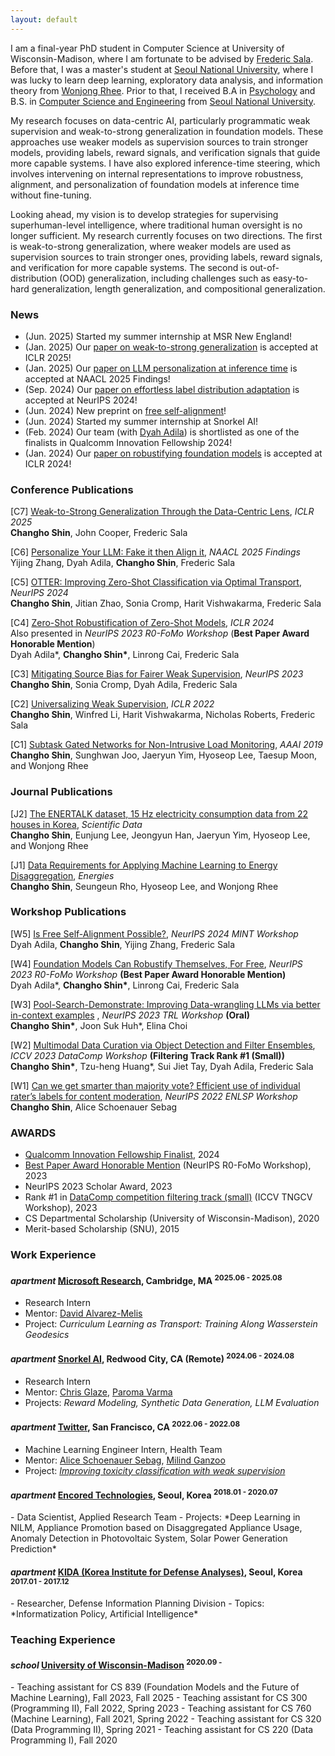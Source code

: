 ```yaml
---
layout: default
---
```


I am a final-year PhD student in Computer Science at University of Wisconsin-Madison, where I am fortunate to be advised by [Frederic Sala](https://pages.cs.wisc.edu/~fredsala/). Before that, I was a master's student at [Seoul National University](https://convergence.snu.ac.kr/), where I was lucky to learn deep learning, exploratory data analysis, and information theory from [Wonjong Rhee](https://drl.snu.ac.kr/people/professor). Prior to that, I received B.A in [Psychology](http://psych.snu.ac.kr/) and B.S. in [Computer Science and Engineering](https://cse.snu.ac.kr/) from [Seoul National University](https://en.snu.ac.kr/).

My research focuses on data-centric AI, particularly programmatic weak supervision and weak-to-strong generalization in foundation models. These approaches use weaker models as supervision sources to train stronger models, providing labels, reward signals, and verification signals that guide more capable systems. I have also explored inference-time steering, which involves intervening on internal representations to improve robustness, alignment, and personalization of foundation models at inference time without fine-tuning.

Looking ahead, my vision is to develop strategies for supervising superhuman-level intelligence, where traditional human oversight is no longer sufficient. My research currently focuses on two directions. The first is weak-to-strong generalization, where weaker models are used as supervision sources to train stronger ones, providing labels, reward signals, and verification for more capable systems. The second is out-of-distribution (OOD) generalization, including challenges such as easy-to-hard generalization, length generalization, and compositional generalization.

### News
* (Jun. 2025) Started my summer internship at MSR New England!
* (Jan. 2025) Our [paper on weak-to-strong generalization](https://arxiv.org/abs/2412.03881) is accepted at ICLR 2025!
* (Jan. 2025) Our [paper on LLM personalization at inference time](https://arxiv.org/abs/2503.01048) is accepted at NAACL 2025 Findings!
* (Sep. 2024) Our [paper on effortless label distribution adaptation](https://arxiv.org/abs/2404.08461) is accepted at NeurIPS 2024!
* (Jun. 2024) New preprint on [free self-alignment](https://arxiv.org/abs/2406.03642)!
* (Jun. 2024) Started my summer internship at Snorkel AI!
* (Feb. 2024) Our team (with [Dyah Adila](https://dyahadila.github.io/)) is shortlisted as one of the finalists in Qualcomm Innovation Fellowship 2024! 
* (Jan. 2024) Our [paper on robustifying foundation models](https://openreview.net/forum?id=fCeUoDr9Tq) is accepted at ICLR 2024!

<!-- * (Dec. 2023) Our [paper on robustifying foundation models](https://neurips.cc/virtual/2023/76545) was a **best paper award honorable mention** at the NeurIPS [R0-FoMo workshop](https://sites.google.com/view/r0-fomo)!
* (Oct. 2023) A course team project on [data wrangling with LLM using retrieval-based in-context examples](https://openreview.net/forum?id=6Kb3pE9nWQ) is accepted at NeurIPS 2023 TRL workshop!
* (Oct. 2023) New preprint on [utilizing knowledge from language model for zero-shot classification](https://arxiv.org/abs/2309.04344)! It's accepted at NeurIPS 2023 R0-FoMo workshop!
* (Sep. 2023) Our paper on [fair weak supervision](https://drl.snu.ac.kr/people/professor) is accepted at NeurIPS 2023!
* (Sep. 2023) Our team won [DataComp competition filtering track (small)](https://ch-shin.github.io/assets/ICCV23_Workshop_Sprocket_Lab_DataComp.pdf)!
* (Oct. 2022) My internship project on [efficient use of crowd sourced labels](https://neurips2022-enlsp.github.io/papers/paper_21.pdf) is accepted at NeurIPS 2022 ENLSP-II workshop!
* (Jun. 2022) Started my summer internship at Twitter!
* (Jan. 2022) Our paper on [applying weak supervision to any metric spaces](https://arxiv.org/pdf/2112.03865.pdf) is accepted at ICLR 2022! -->

<!-- ### Preprints -->




### Conference Publications
[C7] [Weak-to-Strong Generalization Through the Data-Centric Lens](https://arxiv.org/abs/2412.03881), _ICLR 2025_ <br/>
**Changho Shin**, John Cooper, Frederic Sala

[C6] [Personalize Your LLM: Fake it then Align it](https://arxiv.org/abs/2503.01048), _NAACL 2025 Findings_ <br/>
Yijing Zhang, Dyah Adila, **Changho Shin**, Frederic Sala

[C5] [OTTER: Improving Zero-Shot Classification via Optimal Transport](https://arxiv.org/abs/2404.08461), _NeurIPS 2024_ <br/>
**Changho Shin**, Jitian Zhao, Sonia Cromp, Harit Vishwakarma, Frederic Sala

[C4] [Zero-Shot Robustification of Zero-Shot Models](https://arxiv.org/abs/2309.04344), _ICLR 2024_ <br/>Also presented in _NeurIPS 2023 R0-FoMo Workshop_ (**Best Paper Award Honorable Mention**) <br/>
Dyah Adila\*, **Changho Shin\***, Linrong Cai, Frederic Sala

[C3] [Mitigating Source Bias for Fairer Weak Supervision](https://arxiv.org/abs/2303.17713), _NeurIPS 2023_ <br/>
  **Changho Shin**, Sonia Cromp, Dyah Adila, Frederic Sala

[C2] [Universalizing Weak Supervision](https://arxiv.org/pdf/2112.03865.pdf), _ICLR 2022_ <br/>
  **Changho Shin**, Winfred Li, Harit Vishwakarma, Nicholas Roberts, Frederic Sala <br/>

[C1] [Subtask Gated Networks for Non-Intrusive Load Monitoring](https://www.aaai.org/ojs/index.php/AAAI/article/view/3908), _AAAI 2019_ <br/>
**Changho Shin**, Sunghwan Joo, Jaeryun Yim, Hyoseop Lee, Taesup Moon, and Wonjong Rhee <br/>

### Journal Publications

[J2] [The ENERTALK dataset, 15 Hz electricity consumption data from 22 houses in
Korea](https://www.nature.com/articles/s41597-019-0212-5.epdf), _Scientific Data_ <br/>
**Changho Shin**, Eunjung Lee, Jeongyun Han, Jaeryun Yim, Hyoseop Lee, and Wonjong Rhee <br/>

[J1] [Data Requirements for Applying Machine Learning to Energy Disaggregation](https://www.mdpi.com/1996-1073/12/9/1696), _Energies_ <br/>
**Changho Shin**, Seungeun Rho, Hyoseop Lee, and Wonjong Rhee <br/>

### Workshop Publications
[W5] [Is Free Self-Alignment Possible?](https://arxiv.org/abs/2406.03642), _NeurIPS 2024 MINT Workshop_ <br/>
Dyah Adila, **Changho Shin**, Yijing Zhang, Frederic Sala

[W4] [Foundation Models Can Robustify Themselves, For Free](https://openreview.net/forum?id=XoacWibt7b), _NeurIPS 2023 R0-FoMo Workshop_ **(Best Paper Award Honorable Mention)**<br/>
Dyah Adila\*, **Changho Shin\***, Linrong Cai, Frederic Sala

[W3] [Pool-Search-Demonstrate: Improving Data-wrangling LLMs via better in-context examples](https://openreview.net/forum?id=6Kb3pE9nWQ) , _NeurIPS 2023 TRL Workshop_ **(Oral)**<br/>
**Changho Shin\***, Joon Suk Huh\*, Elina Choi

[W2] [Multimodal Data Curation via Object Detection and Filter Ensembles](https://arxiv.org/abs/2401.12225), _ICCV 2023 DataComp Workshop_ **(Filtering Track Rank #1 (Small))**<br/>
  **Changho Shin\***, Tzu-heng Huang*, Sui Jiet Tay, Dyah Adila, Frederic Sala

[W1] [Can we get smarter than majority vote? Efficient use of individual rater’s labels for content moderation](https://neurips2022-enlsp.github.io/papers/paper_21.pdf), _NeurIPS 2022 ENLSP Workshop_ <br/>
  **Changho Shin**, Alice Schoenauer Sebag


### AWARDS
* [Qualcomm Innovation Fellowship Finalist](https://www.qualcomm.com/research/university-relations/innovation-fellowship/finalists), 2024
* [Best Paper Award Honorable Mention](https://twitter.com/setlur_amrith/status/1739009154986160541) (NeurIPS R0-FoMo Workshop), 2023
* NeurIPS 2023 Scholar Award, 2023
* Rank #1 in [DataComp competition filtering track (small)](https://www.datacomp.ai/leaderboard.html) (ICCV TNGCV Workshop), 2023
* CS Departmental Scholarship (University of Wisconsin-Madison), 2020
* Merit-based Scholarship (SNU), 2015

### Work Experience

<h4 class="experience">
  <i class="material-icons md-18">apartment</i>
  <a href="https://www.microsoft.com/en-us/research/lab/microsoft-research-new-england/">Microsoft Research</a>, Cambridge, MA
  <sup>2025.06 - 2025.08</sup>
</h4>

- Research Intern
- Mentor: [David Alvarez-Melis](https://dmelis.github.io/)
- Project: *Curriculum Learning as Transport: Training Along Wasserstein Geodesics*

<h4 class="experience">
  <i class="material-icons md-18">apartment</i>
  <a href="https://snorkel.ai/">Snorkel AI</a>, Redwood City, CA (Remote)
  <sup>2024.06 - 2024.08</sup>
</h4>

- Research Intern
- Mentor: [Chris Glaze](https://snorkel.ai/author/chris-glaze/), [Paroma Varma](https://snorkel.ai/author/paroma-varma/)
- Projects: *Reward Modeling, Synthetic Data Generation, LLM Evaluation*

<h4 class="experience">
  <i class="material-icons md-18">apartment</i>
  <a href="https://about.twitter.com/en">Twitter</a>, San Francisco, CA
  <sup>2022.06 - 2022.08</sup>
</h4>

- Machine Learning Engineer Intern, Health Team
- Mentor: [Alice Schoenauer Sebag](https://www.linkedin.com/in/alice-schoenauer-sebag-999ba67a/), [Milind Ganzoo](https://www.linkedin.com/in/mganjoo/)
- Project: [*Improving toxicity classification with weak supervision*](https://neurips2022-enlsp.github.io/papers/paper_21.pdf)

<h4 class="experience">
  <i class="material-icons md-18">apartment</i>
  <a href="enertalk.com">Encored Technologies</a>, Seoul, Korea
  <sup>2018.01 - 2020.07</sup>
</h4>
- Data Scientist, Applied Research Team
- Projects: *Deep Learning in NILM, Appliance Promotion based on Disaggregated Appliance Usage, Anomaly Detection in Photovoltaic System, Solar Power Generation Prediction*

<h4 class="experience">
  <i class="material-icons md-18">apartment</i>
  <a href="kida.re.kr">KIDA (Korea Institute for Defense Analyses)</a>, Seoul, Korea
  <sup>2017.01 - 2017.12</sup>
</h4>
- Researcher, Defense Information Planning Division
- Topics: *Informatization Policy, Artificial Intelligence*

### Teaching Experience
<h4 class="experience">
  <i class="material-icons md-18">school</i>
  <a href="https://www.cs.wisc.edu/">University of Wisconsin-Madison</a>
  <sup>2020.09 -</sup>
</h4>
- Teaching assistant for CS 839 (Foundation Models and the Future of Machine Learning), Fall 2023, Fall 2025
- Teaching assistant for CS 300 (Programming II), Fall 2022, Spring 2023
- Teaching assistant for CS 760 (Machine Learning), Fall 2021, Spring 2022
- Teaching assistant for CS 320 (Data Programming II), Spring 2021
- Teaching assistant for CS 220 (Data Programming I), Fall 2020
